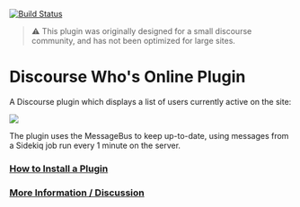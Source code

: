 [![Build Status](https://travis-ci.org/discourse/discourse-whos-online.svg?branch=master)](https://travis-ci.org/discourse/discourse-whos-online)

> :warning: This plugin was originally designed for a small discourse community, and has not been optimized for large sites.

# Discourse Who's Online Plugin

A Discourse plugin which displays a list of users currently active on the site:

<img src="https://d11a6trkgmumsb.cloudfront.net/original/3X/a/f/af9186cf7b6b694a8e00018fc67bce7f9f4e3660.gif"/>

The plugin uses the MessageBus to keep up-to-date, using messages from a Sidekiq job run every 1 minute on the server.

### [How to Install a Plugin](https://meta.discourse.org/t/install-a-plugin/19157)

### [More Information / Discussion](https://meta.discourse.org/t/whos-online-plugin/52345)
